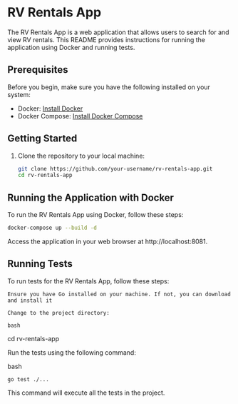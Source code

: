 # RV Rentals App

The RV Rentals App is a web application that allows users to search for and view RV rentals. This README provides instructions for running the application using Docker and running tests.

## Prerequisites

Before you begin, make sure you have the following installed on your system:

- Docker: [Install Docker](https://docs.docker.com/get-docker/)
- Docker Compose: [Install Docker Compose](https://docs.docker.com/compose/install/)

## Getting Started

1. Clone the repository to your local machine:

   ```bash
   git clone https://github.com/your-username/rv-rentals-app.git
   cd rv-rentals-app
   ```

## Running the Application with Docker

To run the RV Rentals App using Docker, follow these steps:

```bash
docker-compose up --build -d
```

Access the application in your web browser at http://localhost:8081.

## Running Tests

To run tests for the RV Rentals App, follow these steps:

    Ensure you have Go installed on your machine. If not, you can download and install it

    Change to the project directory:

    bash

cd rv-rentals-app

Run the tests using the following command:

bash

    go test ./...

This command will execute all the tests in the project.

